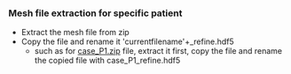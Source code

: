### Mesh file extraction for specific patient
  - Extract the mesh file from zip
  - Copy the file and rename it 'currentfilename'+_refine.hdf5
    - such as for [case_P1.zip](./fine3/case_P1.zip) file, extract it first, copy the file and rename the copied file with case_P1_refine.hdf5
